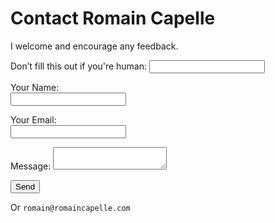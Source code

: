 # Contact Romain Capelle

I welcome and encourage any feedback.

<form name="contact" method="POST" data-netlify="true" action="/contact-success" netlify-honeypot="bot-field">
  <p class="hidden">
    <label>Don’t fill this out if you're human: <input name="bot-field" /></label>
  </p>
  <p>
    <label>Your Name:</br> <input type="text" name="name" /></label>   
  </p>
  <p>
    <label>Your Email:</br> <input type="email" name="email" /></label>
  </p>
  <p>
    <label>Message: <textarea name="message"></textarea></label>
  </p>
  <p>
    <button class="large" type="submit">Send</button>
  </p>
</form>

Or `romain@romaincapelle.com`
